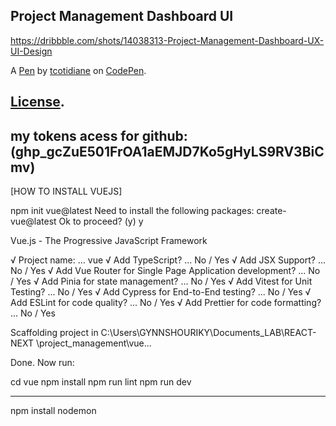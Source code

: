 Project Management Dashboard UI
-------------------------------
https://dribbble.com/shots/14038313-Project-Management-Dashboard-UX-UI-Design

A [Pen](https://codepen.io/tcotidiane33/pen/abVJdPb) by [tcotidiane](https://codepen.io/tcotidiane33) on [CodePen](https://codepen.io).

[License](https://codepen.io/license/pen/abVJdPb).
-------------------------------
my tokens acess for github: (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)
-------------------------------

[HOW TO INSTALL VUEJS]

 npm init vue@latest
Need to install the following packages:
  create-vue@latest
Ok to proceed? (y) y

Vue.js - The Progressive JavaScript Framework

√ Project name: ... vue
√ Add TypeScript? ... No / Yes
√ Add JSX Support? ... No / Yes
√ Add Vue Router for Single Page Application development? ... No / Yes
√ Add Pinia for state management? ... No / Yes
√ Add Vitest for Unit Testing? ... No / Yes
√ Add Cypress for End-to-End testing? ... No / Yes
√ Add ESLint for code quality? ... No / Yes
√ Add Prettier for code formatting? ... No / Yes

Scaffolding project in C:\Users\GYNNSHOURIKY\Documents\_LAB\REACT-NEXT
\project_management\vue...

Done. Now run:

  cd vue
  npm install
  npm run lint
  npm run dev

-------------------------------

npm install nodemon 
